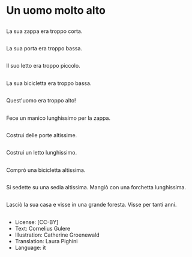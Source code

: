 # Un uomo molto alto

##
La sua zappa era troppo corta.

##
La sua porta era troppo bassa.

##
Il suo letto era troppo piccolo.

##
La sua bicicletta era troppo bassa.

##
Quest'uomo era troppo alto!

##
Fece un manico lunghissimo per la zappa.

##
Costruì delle porte altissime.

##
Costruì un letto lunghissimo.

##
Comprò una bicicletta altissima.

##
Si sedette su una sedia altissima.
Mangiò con una forchetta lunghissima.

##
Lasciò la sua casa e visse in una grande foresta. 
Visse per tanti anni.

##
* License: [CC-BY]
* Text: Cornelius Gulere
* Illustration: Catherine Groenewald
* Translation: Laura Pighini
* Language: it
